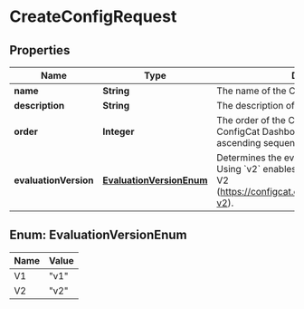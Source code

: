 

# CreateConfigRequest


## Properties

| Name | Type | Description | Notes |
|------------ | ------------- | ------------- | -------------|
|**name** | **String** | The name of the Config. |  |
|**description** | **String** | The description of the Config. |  [optional] |
|**order** | **Integer** | The order of the Config represented on the ConfigCat Dashboard.  Determined from an ascending sequence of integers. |  [optional] |
|**evaluationVersion** | [**EvaluationVersionEnum**](#EvaluationVersionEnum) | Determines the evaluation version of a Config.  Using &#x60;v2&#x60; enables the new features of Config V2 (https://configcat.com/docs/advanced/config-v2). |  [optional] |



## Enum: EvaluationVersionEnum

| Name | Value |
|---- | -----|
| V1 | &quot;v1&quot; |
| V2 | &quot;v2&quot; |



